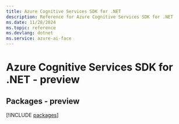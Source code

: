 ```yaml
---
title: Azure Cognitive Services SDK for .NET
description: Reference for Azure Cognitive Services SDK for .NET
ms.date: 11/28/2024
ms.topic: reference
ms.devlang: dotnet
ms.service: azure-ai-face
---
```

# Azure Cognitive Services SDK for .NET - preview
## Packages - preview
[!INCLUDE [packages](cognitive-services-index.md)]